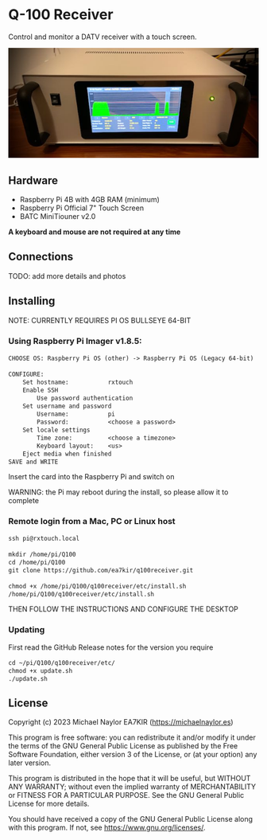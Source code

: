 # Q-100 Receiver

Control and monitor a DATV receiver with a touch screen.

![tx](doc/rx.jpeg)

## Hardware
- Raspberry Pi 4B with 4GB RAM (minimum)
- Raspberry Pi Official 7" Touch Screen
- BATC MiniTiouner v2.0

**A keyboard and mouse are not required at any time**
## Connections
TODO: add more details and photos
## Installing
NOTE: CURRENTLY REQUIRES PI OS BULLSEYE 64-BIT

### Using Raspberry Pi Imager v1.8.5:
```
CHOOSE OS: Raspberry Pi OS (other) -> Raspberry Pi OS (Legacy 64-bit)

CONFIGURE:
	Set hostname:			rxtouch
	Enable SSH
		Use password authentication
	Set username and password
		Username:			pi
		Password: 			<choose a password>
	Set locale settings
		Time zone:			<choose a timezone>
		Keyboard layout:	<us>
	Eject media when finished
SAVE and WRITE
```

Insert the card into the Raspberry Pi and switch on

WARNING: the Pi may reboot during the install, so please allow it to complete

### Remote login from a Mac, PC or Linux host
```
ssh pi@rxtouch.local

mkdir /home/pi/Q100
cd /home/pi/Q100
git clone https://github.com/ea7kir/q100receiver.git

chmod +x /home/pi/Q100/q100receiver/etc/install.sh
/home/pi/Q100/q100receiver/etc/install.sh
```

THEN FOLLOW THE INSTRUCTIONS AND CONFIGURE THE DESKTOP

### Updating

First read the GitHub Release notes for the version you require

```
cd ~/pi/Q100/q100receiver/etc/
chmod +x update.sh
./update.sh
```

## License
Copyright (c) 2023 Michael Naylor EA7KIR (https://michaelnaylor.es)

This program is free software: you can redistribute it and/or modify it under the terms of the GNU General Public License as published by the Free Software Foundation, either version 3 of the License, or (at your option) any later version.

This program is distributed in the hope that it will be useful, but WITHOUT ANY WARRANTY; without even the implied warranty of MERCHANTABILITY or FITNESS FOR A PARTICULAR PURPOSE. See the GNU General Public License for more details.

You should have received a copy of the GNU General Public License along with this program. If not, see https://www.gnu.org/licenses/.


[def]: doc/rx.jpeg